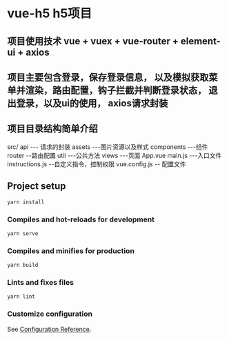 # vue-h5 h5项目
 
 ## 项目使用技术 vue + vuex + vue-router + element-ui + axios 

## 项目主要包含登录，保存登录信息， 以及模拟获取菜单并渲染，路由配置，钩子拦截并判断登录状态， 退出登录，以及ui的使用， axios请求封装

## 项目目录结构简单介绍
 src/
   api --- 请求的封装
   assets ---图片资源以及样式
   components ---组件
   router --路由配置
   util ---公共方法
   views ---页面
   App.vue
   main.js ---入口文件
   instructions.js --自定义指令，控制权限
   vue.config.js -- 配置文件

## Project setup
```
yarn install
```

### Compiles and hot-reloads for development
```
yarn serve
```

### Compiles and minifies for production
```
yarn build
```

### Lints and fixes files
```
yarn lint
```

### Customize configuration
See [Configuration Reference](https://cli.vuejs.org/config/).
